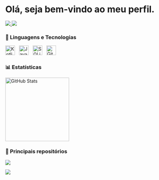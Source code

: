 # Olá, seja bem-vindo ao meu perfil.

<a href="https://www.linkedin.com/in/cristiano-mattoss/" target="_blank">
  <img src="https://img.shields.io/badge/-LinkedIn-%230077B5?style=for-the-badge&logo=linkedin&logoColor=white" target="_blank">
</a>
<a href="mailto:mateuscmattos@gmail.com">
  <img src="https://img.shields.io/badge/Gmail-D14836?style=for-the-badge&logo=gmail&logoColor=white" target="_blank">
</a>

### 🤖 Linguagens e Tecnologias

<img align="left" alt="Kotlin" title="Kotlin" width="30px" style="padding-right: 10px;" src="https://cdn.jsdelivr.net/gh/devicons/devicon@latest/icons/kotlin/kotlin-original.svg" />
<img align="left" alt="Java" title="Java" width="30px" style="padding-right: 10px;" src="https://cdn.jsdelivr.net/gh/devicons/devicon@latest/icons/java/java-original.svg" />
<img align="left" alt="SQLite" title="SQLite" width="30px" style="padding-right: 10px;" src="https://cdn.jsdelivr.net/gh/devicons/devicon@latest/icons/sqlite/sqlite-original.svg" />
<img align="left" alt="Git" title="Git" width="30px" style="padding-right: 10px;" src="https://cdn.jsdelivr.net/gh/devicons/devicon@latest/icons/git/git-original.svg" />

<br/>
<br/>

### 📊 Estatísticas

<p align="left">
  <img
    alt="GitHub Stats"
    height="200"
    src="https://github-readme-stats.vercel.app/api?username=cristianomattoss&show_icons=true&theme=tokyonight&include_all_commits=true&locale-pt-br"
  />
</p>

### 📌 Principais repositórios

<p align="left">
  <a href="https://github.com/cristianomattoss/App-Sorteio">
    <img src="https://github-readme-stats.vercel.app/api/pin/?username=cristianomattoss&repo=App-Sorteio&theme=tokyonight" />
  </a>
</p>

<p align="left">
  <a href="https://github.com/cristianomattoss/AppConsumoCombustivel">
    <img src="https://github-readme-stats.vercel.app/api/pin/?username=cristianomattoss&repo=AppConsumoCombustivel&theme=tokyonight" />
  </a>
</p>
